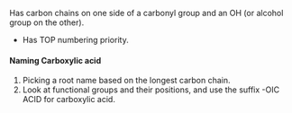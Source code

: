 Has carbon chains on one side of a carbonyl group and an OH (or alcohol group on the other).
- Has TOP numbering priority.
 #### Naming Carboxylic acid
 1. Picking a root name based on the longest carbon chain.
 2. Look at functional groups and their positions, and use the suffix -OIC ACID for carboxylic acid.